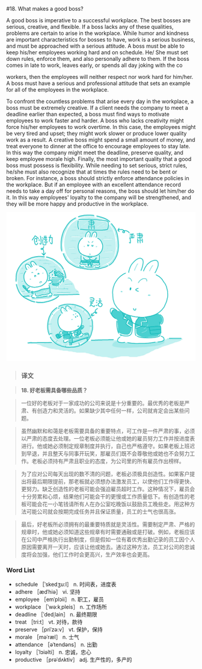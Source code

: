 #18. What makes a good boss?

A good boss is imperative to a successful workplace. The best bosses are serious, creative, and flexible. If a boss lacks any of these qualities, problems are certain to arise in the workplace. While humor and kindness are important characteristics for bosses to have, work is a serious business, and must be approached with a serious attitude. A boss must be able to keep his/her employees working hard and on schedule. He/ She must set down rules, enforce them, and also personally adhere to them. If the boss comes in late to work, leaves early, or spends all day joking with the co

workers, then the employees will neither respect nor work hard for him/her. A boss must have a serious and professional attitude that sets an example for all of the employees in the workplace.

To confront the countless problems that arise every day in the workplace, a boss must be extremely creative. If a client needs the company to meet a deadline earlier than expected, a boss must find ways to motivate employees to work faster and harder. A boss who lacks creativity might force his/her employees to work overtime. In this case, the employees might be very tired and upset; they might work slower or produce lower quality work as a result. A creative boss might spend a small amount of money, and treat everyone to dinner at the office to encourage employees to stay late. In this way the company might meet the deadline, preserve quality, and keep employee morale high. Finally, the most important quality that a good boss must possess is flexibility. While needing to set serious, strict rules, he/she must also recognize that at times the rules need to be bent or broken. For instance, a boss should strictly enforce attendance policies in the workplace. But if an employee with an excellent attendance record needs to take a day off for personal reasons, the boss should let him/her do it. In this way employees' loyalty to the company will be strengthened, and they will be more happy and productive in the workplace.

![](images/TOEFL-iBT-High-Score-Essays-018.jpg)

> ### 译文

> **18. 好老板需具备哪些品质？**

> 一位好的老板对于一家成功的公司来说是十分重要的。最优秀的老板是严肃、有创造力和灵活的。如果缺少其中任何一样，公司就肯定会出某些问题。

> 虽然幽默和和蔼是老板需要具备的重要特点，可工作是一件严肃的事，必须以严肃的态度去处理。一位老板必须能让他或她的雇员努力工作并按进度表进行。他或她必须制定规章制度并执行，自己也严格遵守。如果老板上班迟到早退，并且整天与同事开玩笑，那雇员们既不会尊敬他或她也不会努力工作。老板必须持有严肃且职业的态度，为公司里的所有雇员作出榜样。

> 为了应对公司每天出现的数不清的问题，老板必须极具创造性。如果客户提出将最后期限提前，那老板就必须想办法激发员工，以使他们工作得更快、更努力。缺乏创造性的老板可能会强迫雇员超时工作。这种情况下，雇员会十分劳累和心烦，结果他们可能会干的更慢或工作质量低下。有创造性的老板可能会花一小笔钱请所有人在办公室吃晚饭以鼓励员工晚些走。用这种方法可能公司就会按期完成任务并且保证质量，员工的士气也很高涨。

> 最后，好老板所必须拥有的最重要特质就是灵活性。需要制定严肃、严格的规章时，他或她必须知道这些规章有时需要通融或是打破。例如，老板应该在公司中严格执行出勤制度，但是假如一位有着优秀出勤记录的员工因个人原因需要离开一天时，应该让他或她去。通过这种方法，员工对公司的忠诚度将会加强，他们工作时会更高兴，生产效率也会更高。

### Word List

 * schedule ［ˈskedʒu:l］ n. 时间表，进度表
 * adhere ［ædˈhiə］ vi. 坚持
 * employee ［emˈplɔii］ n. 职工，雇员
 * workplace ［ˈwə:kˌpleis］ n. 工作场所
 * deadline ［ˈdedˌlain］ n. 最终期限
 * treat ［tri:t］ vt. 对待，款待
 * preserve ［priˈzə:v］ vt. 保护，保持
 * morale ［məˈræl］ n. 士气
 * attendance ［əˈtendəns］ n. 出勤
 * loyalty ［ˈlɔiəlti］ n. 忠诚，忠心
 * productive ［prəˈdʌktiv］ adj. 生产性的，多产的
